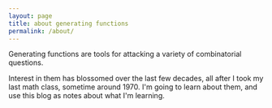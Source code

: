 ```yaml
---
layout: page
title: about generating functions
permalink: /about/
---
```


Generating functions are tools for attacking a variety of combinatorial questions.

Interest in them has blossomed over the last few decades, all after I took my last math class, sometime around 1970.
I'm going to learn about them, and use this blog as notes about what I'm learning.
